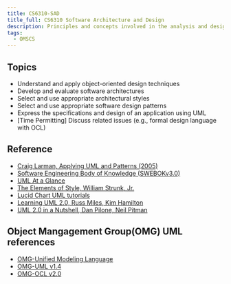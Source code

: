 ```yaml
---
title: CS6310-SAD
title_full: CS6310 Software Architecture and Design
description: Principles and concepts involved in the analysis and design of large software systems
tags:
  - OMSCS
---
```


## Topics

- Understand and apply object-oriented design techniques
- Develop and evaluate software architectures
- Select and use appropriate architectural styles
- Select and use appropriate software design patterns
- Express the specifications and design of an application using UML
- [Time Permitting] Discuss related issues (e.g., formal design language with OCL)

## Reference

- [Craig Larman, Applying UML and Patterns (2005)](https://www.oreilly.com/library/view/applying-uml-and/0131489062/)
- [Software Engineering Body of Knowledge (SWEBOKv3.0)](https://cs.fit.edu/~kgallagher/Schtick/Serious/SWEBOKv3.pdf)
- [UML At a Glance](https://docs.nomagic.com/display/NMDOC/Quick+Reference+Guides?preview=/70389199/70389210/no-magic-quick-reference-guide_uml.pdf)
- [The Elements of Style, William Strunk, Jr.](https://www.bartleby.com/141/)
- [Lucid Chart UML tutorials](https://www.youtube.com/watch?v=UI6lqHOVHic)
- [Learning UML 2.0, Russ Miles, Kim Hamilton](https://learning.oreilly.com/library/view/learning-uml-2-0/0596009828/)
- [UML 2.0 in a Nutshell, Dan Pilone, Neil Pitman](https://learning.oreilly.com/library/view/uml-2-0-in/0596007957/)

## Object Mangagement Group(OMG) UML references
- [OMG-Unified Modeling Language](https://www.omg.org/spec/UML/2.5.1/PDF)
- [OMG-UML v1.4](https://www.omg.org/spec/UML/1.4/PDF)
- [OMG-OCL v2.0](https://www.omg.org/spec/OCL/2.0/PDF)